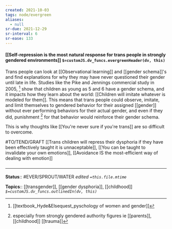 ```yaml
---
created: 2021-10-03
tags: node/evergreen
aliases:
  - null
sr-due: 2021-12-29
sr-interval: 6
sr-ease: 133
---
```


#### [[Self-repression is the most natural response for trans people in strongly gendered environments]] `$=customJS.dv_funcs.evergreenHeader(dv, this)`

Trans people can look at [[Observational learning]] and [[gender schema]]'s and find explanations for why they may have never questioned their gender until late in life. Studies like the Pike and Jennings commercial study in 2005, [^1] show that children as young as 5 and 6 have a gender schema, and it impacts how they learn about the world: [[Children will imitate whatever is modeled for them]]. This means that trans people could observe, imitate, and limit themselves to gendered behavior for their assigned [[gender]] without ever performing behaviors for their actual gender, and even if they did, punishment [^2] for that behavior would reinforce their gender schema. 

[^1]: [[textbook_Hyde&Elsequest_pyschology of women and gender]]
[^2]: especially from strongly gendered authority figures ie [[parents]], [[childhood]] [[trauma]]

This is why thoughts like [[You're never sure if you're trans]] are so difficult to overcome.

#TO/TEND/GRAFT  [[Trans children will repress their dysphoria if they have been effectively taught it is unnaceptable]], [[You can be taught to invalidate your own emotions]], [[Avoidance IS the most-efficient way of dealing with emotion]]

### <hr class="footnote"/>

**Status**:: #EVER/SPROUT/WATER 
*edited `=this.file.mtime`*

**Topics**:: [[transgender]], [[gender dysphoria]], [[childhood]]
*`$=customJS.dv_funcs.outlinedIn(dv, this)`*
